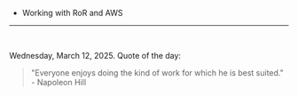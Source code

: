 - Working with RoR and AWS

---

<br>

<!-- quote_marker -->
Wednesday, March 12, 2025. Quote of the day:

> "Everyone enjoys doing the kind of work for which he is best suited." - Napoleon Hill

